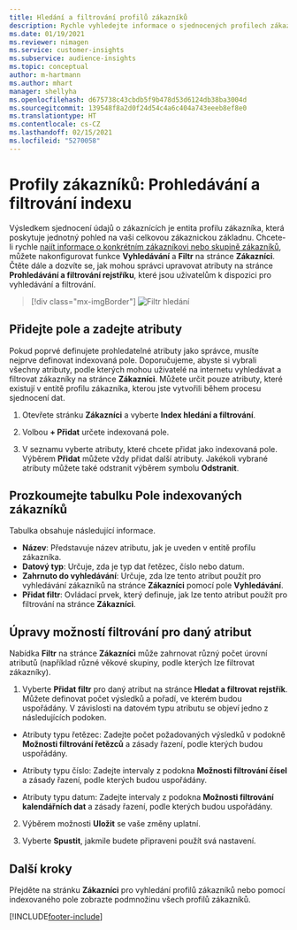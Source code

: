```yaml
---
title: Hledání a filtrování profilů zákazníků
description: Rychle vyhledejte informace o sjednocených profilech zákazníků a filtrujte zadané atributy.
ms.date: 01/19/2021
ms.reviewer: nimagen
ms.service: customer-insights
ms.subservice: audience-insights
ms.topic: conceptual
author: m-hartmann
ms.author: mhart
manager: shellyha
ms.openlocfilehash: d675738c43cbdb5f9b478d53d6124db38ba3004d
ms.sourcegitcommit: 139548f8a2d0f24d54c4a6c404a743eeeb8ef8e0
ms.translationtype: HT
ms.contentlocale: cs-CZ
ms.lasthandoff: 02/15/2021
ms.locfileid: "5270058"
---
```

# <a name="customer-profiles-search--filter-index"></a>Profily zákazníků: Prohledávání a filtrování indexu

Výsledkem sjednocení údajů o zákaznících je entita profilu zákazníka, která poskytuje jednotný pohled na vaši celkovou zákaznickou základnu. Chcete-li rychle [najít informace o konkrétním zákazníkovi nebo skupině zákazníků](customer-profiles.md), můžete nakonfigurovat funkce **Vyhledávání** a **Filtr** na stránce **Zákazníci**. Čtěte dále a dozvíte se, jak mohou správci upravovat atributy na stránce **Prohledávání a filtrování rejstříku**, které jsou uživatelům k dispozici pro vyhledávání a filtrování.

> [!div class="mx-imgBorder"]
> ![Filtr hledání](media/search-filter.png "Filtr hledání")

## <a name="add-fields-and-specify-attributes"></a>Přidejte pole a zadejte atributy

Pokud poprvé definujete prohledatelné atributy jako správce, musíte nejprve definovat indexovaná pole. Doporučujeme, abyste si vybrali všechny atributy, podle kterých mohou uživatelé na internetu vyhledávat a filtrovat zákazníky na stránce **Zákazníci**. Můžete určit pouze atributy, které existují v entitě profilu zákazníka, kterou jste vytvořili během procesu sjednocení dat.

1. Otevřete stránku **Zákazníci** a vyberte **Index hledání a filtrování**.

2. Volbou **+ Přidat** určete indexovaná pole.

3. V seznamu vyberte atributy, které chcete přidat jako indexovaná pole. Výběrem **Přidat** můžete vždy přidat další atributy. Jakékoli vybrané atributy můžete také odstranit výběrem symbolu **Odstranit**.

## <a name="explore-the-indexed-customer-fields-table"></a>Prozkoumejte tabulku Pole indexovaných zákazníků

Tabulka obsahuje následující informace.

- **Název**: Představuje název atributu, jak je uveden v entitě profilu zákazníka.
- **Datový typ**: Určuje, zda je typ dat řetězec, číslo nebo datum.
- **Zahrnuto do vyhledávání**: Určuje, zda lze tento atribut použít pro vyhledávání zákazníků na stránce **Zákazníci** pomocí pole **Vyhledávání**.
- **Přidat filtr**: Ovládací prvek, který definuje, jak lze tento atribut použít pro filtrování na stránce **Zákazníci**.

## <a name="editing-filtering-options-for-a-given-attribute"></a>Úpravy možností filtrování pro daný atribut

Nabídka **Filtr** na stránce **Zákazníci** může zahrnovat různý počet úrovní atributů (například různé věkové skupiny, podle kterých lze filtrovat zákazníky).

1. Vyberte **Přidat filtr** pro daný atribut na stránce **Hledat a filtrovat rejstřík**. Můžete definovat počet výsledků a pořadí, ve kterém budou uspořádány. V závislosti na datovém typu atributu se objeví jedno z následujících podoken.

- Atributy typu řetězec: Zadejte počet požadovaných výsledků v podokně **Možnosti filtrování řetězců** a zásady řazení, podle kterých budou uspořádány.

- Atributy typu číslo: Zadejte intervaly z podokna **Možnosti filtrování čísel** a zásady řazení, podle kterých budou uspořádány.

- Atributy typu datum: Zadejte intervaly z podokna **Možnosti filtrování kalendářních dat** a zásady řazení, podle kterých budou uspořádány.

2. Výběrem možnosti **Uložit** se vaše změny uplatní.

3. Vyberte **Spustit**, jakmile budete připraveni použít svá nastavení.

## <a name="next-steps"></a>Další kroky

Přejděte na stránku **Zákazníci** pro vyhledání profilů zákazníků nebo pomocí indexovaného pole zobrazte podmnožinu všech profilů zákazníků.


[!INCLUDE[footer-include](../includes/footer-banner.md)]